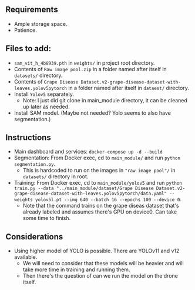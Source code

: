 ## Requirements

- Ample storage space.
- Patience.

## Files to add:

- `sam_vit_h_4b8939.pth` in `weights/` in project root directory.
- Contents of `Raw image pool.zip` in a folder named after itself in `datasets/` directory.
- Contents of `Grape Disease Dataset.v2-grape-disease-dataset-with-leaves.yolov5pytorch` in a folder named after itself in `dataest/` directory.
- Install `Yolov5` separately.
  - Note: I just did git clone in main_module directory, it can be cleaned up later as needed.
- Install SAM model. (Maybe not needed? Yolo seems to also have segmentation.)

## Instructions

- Main dashboard and services: `docker-compose up -d --build`
- Segmentation: From Docker exec, cd to `main_module/` and run `python segmentation.py`.
  - This is hardcoded to run on the images in `"raw image pool"/` in `datasets/` directory in root.
- Training: From Docker exec, cd to `main_module/yolov5` and run `python train.py --data "../main_module/dataset/Grape Disease Dataset.v2-grape-disease-dataset-with-leaves.yolov5pytorch/data.yaml" --weights yolov5l.pt --img 640 --batch 16 --epochs 100 --device 0`.
  - Note that the command trains on the grape diseas dataset that's already labeled and assumes there's GPU on device0. Can take some time to finish.

## Considerations

- Using higher model of YOLO is possible. There are YOLOv11 and v12 available.
  - We will need to consider that these models will be heavier and will take more time in training and running them.
  - Then there's the question of can we run the model on the drone itself.
